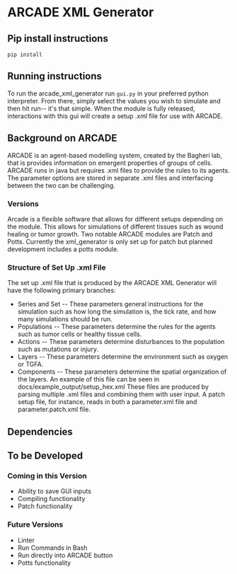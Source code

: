 # ARCADE XML Generator

## Pip install instructions
```
pip install 
```
## Running instructions
To run the arcade_xml_generator run ```gui.py``` in your preferred python interpreter. From there, simply select the values you wish to simulate and then hit run-- it's that simple. 
When the module is fully released, interactions with this gui will create a setup .xml file for use with ARCADE.

## Background on ARCADE
ARCADE is an agent-based modelling system, created by the Bagheri lab, that is provides information on emergent properties of groups of cells. ARCADE runs in java but requires .xml files to provide the rules to its agents. The parameter options are stored in separate .xml files and interfacing between the two can be challenging. 
### Versions
Arcade is a flexible software that allows for different setups depending on the module. This allows for simulations of different tissues such as wound healing or tumor growth. Two notable ARCADE modules are Patch and Potts. Currently the xml_generator is only set up for patch but planned development includes a potts module. 
### Structure of Set Up .xml File
The set up .xml file that is produced by the ARCADE XML Generator will have the following primary branches:
* Series and Set -- These parameters general instructions for the simulation such as how long the simulation is, the tick rate, and how many simulations should be run. 
* Populations -- These parameters determine the rules for the agents such as tumor cells or healthy tissue cells.
* Actions -- These parameters determine disturbances to the population such as mutations or injury.
* Layers -- These parameters determine the environment such as oxygen or TGFA.
* Components -- These parameters determine the spatial organization of the layers. 
  An example of this file can be seen in docs/example_output/setup_hex.xml
These files are produced by parsing multiple .xml files and combining them with user input. A patch setup file, for instance, reads in both a parameter.xml file and parameter.patch.xml file.


## Dependencies

## To be Developed
### Coming in this Version
* Ability to save GUI inputs
* Compiling functionality
* Patch functionality

### Future Versions
* Linter
* Run Commands in Bash
* Run directly into ARCADE button
* Potts functionality
